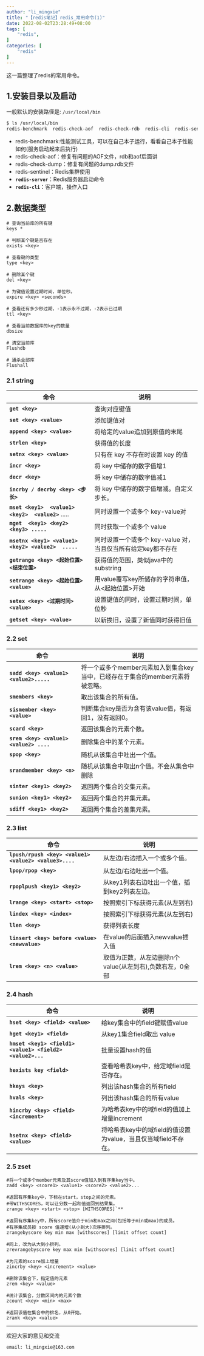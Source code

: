 ```yaml
---
author: "li_mingxie"
title: "【redis笔记】redis_常用命令(1)"
date: 2022-08-02T23:28:49+08:00
tags: [
    "redis",
]
categories: [
    "redis"
]
---
```


这一篇整理了redis的常用命令。<!--more-->  

## 1.安装目录以及启动

一般默认的安装路径是: `/usr/local/bin`

```bash
$ ls /usr/local/bin
redis-benchmark  redis-check-aof  redis-check-rdb  redis-cli  redis-sentinel  redis-server
```

* redis-benchmark:性能测试工具，可以在自己本子运行，看看自己本子性能如何(服务启动起来后执行)
* redis-check-aof：修复有问题的AOF文件，rdb和aof后面讲
* redis-check-dump：修复有问题的dump.rdb文件
* redis-sentinel：Redis集群使用
* **`redis-server`**：Redis服务器启动命令
* **`redis-cli`**：客户端，操作入口

## 2.数据类型

```
# 查询当前库的所有键
keys *

# 判断某个键是否存在
exists <key>  

# 查看键的类型
type <key>

# 删除某个键
del <key>

# 为键值设置过期时间，单位秒。
expire <key> <seconds>  

# 查看还有多少秒过期，-1表示永不过期，-2表示已过期
ttl <key>

# 查看当前数据库的key的数量
dbsize

# 清空当前库
Flushdb

# 通杀全部库
Flushall
```

### 2.1 string

|命令|说明|
|----|----|
|**`get <key>`**|查询对应键值|
|**`set <key> <value>`**|添加键值对|
|**`append <key> <value>`**|将给定的value追加到原值的末尾|
|**`strlen <key>`**|获得值的长度|
|**`setnx <key> <value>`**|只有在 key 不存在时设置 key 的值|
|**`incr <key>`**|将 key 中储存的数字值增1|
|**`decr <key>`**|将 key 中储存的数字值减1|
|**`incrby / decrby <key> <步长>`**|将 key 中储存的数字值增减。自定义步长。|
|**`mset <key1>  <value1>  <key2>  <value2>`** .....|同时设置一个或多个 key-value对|
|**`mget  <key1> <key2> <key3> .....`**|同时获取一个或多个 value|
|**`msetnx <key1> <value1> <key2> <value2>  .....`**|同时设置一个或多个 key-value 对，当且仅当所有给定key都不存在|
|**`getrange <key> <起始位置> <结束位置>`**|获得值的范围，类似java中的substring|
|**`setrange <key> <起始位置> <value>`**|用value覆写key所储存的字符串值，从<起始位置>开始|
|**`setex <key> <过期时间>  <value>`**|设置键值的同时，设置过期时间，单位秒|
|**`getset <key> <value>`**|以新换旧，设置了新值同时获得旧值|

### 2.2 set

|命令|说明|
|----|----|
|**`sadd <key> <value1> <value2>.....`**|将一个或多个member元素加入到集合key当中，已经存在于集合的member元素将被忽略。|
|**`smembers <key>`**| 取出该集合的所有值。|
|**`sismember <key> <value>`**|判断集合key是否为含有该value值，有返回1，没有返回0。|
|**`scard <key>`**|返回该集合的元素个数。|
|**`srem <key> <value1> <value2> ....`**|删除集合中的某个元素。|
|**`spop <key>`**|随机从该集合中吐出一个值。|
|**`srandmember <key> <n>`**|随机从该集合中取出n个值。不会从集合中删除|
|**`sinter <key1> <key2>`**|返回两个集合的交集元素。|
|**`sunion <key1> <key2>`**|返回两个集合的并集元素。|
|**`sdiff <key1> <key2>`**|返回两个集合的差集元素。|

### 2.3 list

|命令|说明|
|----|----|
|**`lpush/rpush <key> <value1> <value2> <value3>....`**|从左边/右边插入一个或多个值。|
|**`lpop/rpop <key>`**|从左边/右边吐出一个值。|
|**`rpoplpush <key1> <key2>`**|从key1列表右边吐出一个值，插到key2列表左边。|
|**`lrange <key> <start> <stop>`**|按照索引下标获得元素(从左到右)|
|**`lindex <key> <index>`**|按照索引下标获得元素(从左到右)|
|**`llen <key>`**|获得列表长度|
|**`linsert <key> before <value> <newvalue>`**|在value的后面插入newvalue插入值|
|**`lrem <key> <n> <value>`**|取值为正数，从左边删除n个value(从左到右),负数右左，0全部|

### 2.4 hash

|命令|说明|
|----|----|
|**`hset <key> <field> <value>`**|给key集合中的field键赋值value|
|**`hget <key1> <field>`**|从key1集合field取出 value|
|**`hmset <key1> <field1> <value1> <field2> <value2>...`**|批量设置hash的值|
|**`hexists key <field>`**|查看哈希表key中，给定域field是否存在。|
|**`hkeys <key>`**|列出该hash集合的所有field|
|**`hvals <key>`**| 列出该hash集合的所有value|
|**`hincrby <key> <field> <increment>`**|为哈希表key中的域field的值加上增量increment|
|**`hsetnx <key> <field> <value>`**|将哈希表key中的域field的值设置为value，当且仅当域field不存在。|

### 2.5 zset

```
#将一个或多个member元素及其score值加入到有序集key当中。
zadd <key> <score1> <value1> <score2> <value2>...

#返回有序集key中，下标在start，stop之间的元素。  
#带WITHSCORES，可以让分数一起和值返回到结果集。
zrange <key> <start> <stop> [WITHSCORES]`**

#返回有序集key中，所有score值介于min和max之间(包括等于min或max)的成员。  
#有序集成员按 score 值递增(从小到大)次序排列。 
zrangebyscore key min max [withscores] [limit offset count]

#同上，改为从大到小排列。 
zrevrangebyscore key max min [withscores] [limit offset count]

#为元素的score加上增量
zincrby <key> <increment> <value>

#删除该集合下，指定值的元素 
zrem <key> <value>  

#统计该集合，分数区间内的元素个数 
zcount <key> <min> <max> 

#返回该值在集合中的排名，从0开始。
zrank <key> <value> 
```

----------------------------------------------
欢迎大家的意见和交流

`email: li_mingxie@163.com`
